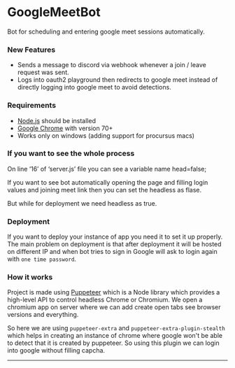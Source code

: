 # GoogleMeetBot

Bot for scheduling and entering google meet sessions automatically.
### New Features
- Sends a message to discord via webhook whenever a join / leave request was sent.
- Logs into oauth2 playground then redirects to google meet instead of directly logging into google meet to avoid detections.

### Requirements

- [Node.js](https://nodejs.org/en/download/) should be installed
- [Google Chrome](https://www.google.com/intl/en_in/chrome/) with version 70+
-  Works only on windows (adding support for procursus macs)

### If you want to see the whole process

On line ‘16’ of ‘server.js’ file you can see a variable name head=false;

If you want to see bot automatically opening the page and filling login values and joining meet link then you can set the headless as flase.

But while for deployment we need headless as true.

### Deployment

If you want to deploy your instance of app you need it to set it up properly.
The main problem on deployment is that after deployment it will be hosted on different IP and when bot tries to sign in Google will ask to login again with `one time password`.

### How it works

Project is made using [Puppeteer](https://developers.google.com/web/tools/puppeteer) which is a Node library which provides a high-level API to control headless Chrome or Chromium. We open a chromium app on server where we can add create open tabs see browser versions and everything.

So here we are using `puppeteer-extra` and `puppeteer-extra-plugin-stealth` which helps in creating an instance of chrome where google won't be able to detect that it is created by puppeteer. So using this plugin we can login into google without filling capcha.

---
